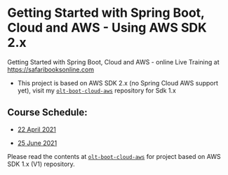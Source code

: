 # Getting Started with Spring Boot, Cloud and AWS - Using AWS SDK 2.x
Getting Started with Spring Boot, Cloud and AWS - online Live Training at https://safaribooksonline.com

* This project is based on AWS SDK 2.x (no Spring Cloud AWS support yet), visit my [`olt-boot-cloud-aws`](https://github.com/madhusudhankonda/olt-boot-cloud-aws) repository for Sdk 1.x  

## Course Schedule:
* [22 April 2021](https://learning.oreilly.com/attend/getting-started-with-spring-boot-spring-cloud-and-aws/0636920053451/0636920053450/)

* [25 June 2021](https://learning.oreilly.com/attend/getting-started-with-spring-boot-spring-cloud-and-aws/0636920053451/0636920054381/)

Please read the contents at [`olt-boot-cloud-aws`](https://github.com/madhusudhankonda/olt-boot-cloud-aws/blob/main/README.md) for project based on AWS SDK 1.x (V1) repository.

